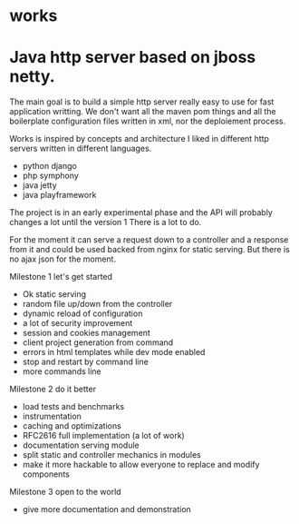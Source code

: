 # works 
# Java http server based on jboss netty.

The main goal is to build a simple http server really easy to use for fast application writting. We don't want all the maven pom things and all the boilerplate configuration files written in xml, nor the deploiement process. 

Works is inspired by concepts and architecture I liked in different http servers written in different languages.
* python django
* php symphony
* java jetty
* java playframework

The project is in an early experimental phase and the API will probably changes a lot until the version 1
There is a lot to do.

For the moment it can serve a request down to a controller and a response from it and could be used backed from nginx for static serving. But there is no ajax json for the moment.



Milestone 1 let's get started
* Ok static serving 
* random file up/down from the controller
* dynamic reload of configuration
* a lot of security improvement
* session and cookies management
* client project generation from command
* errors in html templates while dev mode enabled
* stop and restart by command line
* more commands line

Milestone 2 do it better
* load tests and benchmarks
* instrumentation
* caching and optimizations
* RFC2616 full implementation (a lot of work)
* documentation serving module
* split static and controller mechanics in modules
* make it more hackable to allow everyone to replace and modify components

Milestone 3 open to the world
* give more documentation and demonstration


 

